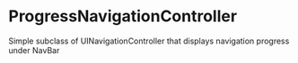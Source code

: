 # ProgressNavigationController
Simple subclass of UINavigationController that displays navigation progress under NavBar
